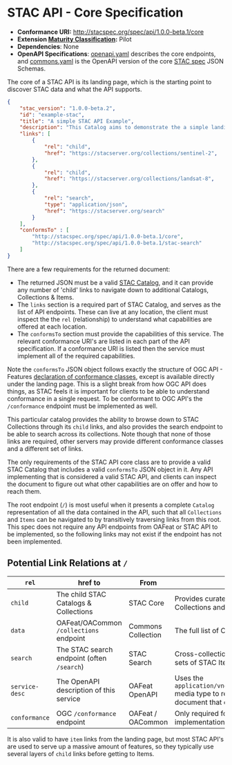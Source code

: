 # STAC API - Core Specification

- **Conformance URI:** <http://stacspec.org/spec/api/1.0.0-beta.1/core>
- **Extension [Maturity Classification](../extensions.md#extension-maturity):** Pilot
- **Dependencies**: None
- **OpenAPI Specifications**: [openapi.yaml](openapi.yaml) describes the core endpoints, and [commons.yaml](commons.yaml) is the OpenAPI 
    version of the core [STAC spec](../stac-spec) JSON Schemas.

The core of a STAC API is its landing page, which is the starting point to discover STAC data and what the API supports.

```json
{
    "stac_version": "1.0.0-beta.2",
    "id": "example-stac",
    "title": "A simple STAC API Example",
    "description": "This Catalog aims to demonstrate the a simple landing page",
    "links": [
        {
            "rel": "child",
            "href": "https://stacserver.org/collections/sentinel-2",
        },
        {
            "rel": "child",
            "href": "https://stacserver.org/collections/landsat-8",
        },
        {
            "rel": "search",
            "type": "application/json",
            "href": "https://stacserver.org/search"
        }
    ],
    "conformsTo" : [
        "http://stacspec.org/spec/api/1.0.0-beta.1/core",
        "http://stacspec.org/spec/api/1.0.0-beta.1/stac-search"
    ]
}
```

There are a few requirements for the returned document:

- The returned JSON must be a valid [STAC Catalog](../stac-spec/catalog-spec/catalog-spec.md), and it can provide any number of 'child' links
to navigate down to additional Catalogs, Collections & Items.
- The `links` section is a required part of STAC Catalog, and serves as the list of API endpoints. These can live at any location, the 
client must inspect the the `rel` (relationship) to understand what capabilities are offered at each location.
- The `conformsTo` section must provide the capabilities of this service. The relevant conformance URI's are listed in each part of the
API specification. If a conformance URI is listed then the service must implement all of the required capabilities.

Note the `conformsTo` JSON object follows exactly the structure of OGC API - Features [declaration of conformance 
classes](http://docs.opengeospatial.org/is/17-069r3/17-069r3.html#_declaration_of_conformance_classes), except is available directly under 
the landing page. This is a slight break from how OGC API does things, as STAC feels it is important for clients to be able to understand
conformance in a single request. To be conformant to OGC API's the `/conformance` endpoint must be implemented as well.

This particular catalog provides the ability to browse down to STAC Collections through its `child` links, and also provides the search
endpoint to be able to search across its collections. Note though that none of those links are required, other servers may provide
different conformance classes and a different set of links. 

The only requirements of the STAC API core class are to provide a valid STAC Catalog that includes a valid `conformsTo` JSON object
in it. Any API implementing that is considered a valid STAC API, and clients can inspect the document to figure out what other
capabilities are on offer and how to reach them.

The root endpoint (`/`) is most useful when it presents a complete `Catalog` representation of all the data contained in the API, such 
that all `Collections` and `Items` can be navigated to by transitively traversing links from this root. This spec does not require any 
API endpoints from OAFeat or STAC API to be implemented, so the following links may not exist if the endpoint has not been implemented.

## Potential Link Relations at `/`

| **`rel`** | **href to**                                | **From**           | **Description**                                                  |
|-----------|--------------------------------------------|--------------------|------------------------------------------------------------------|
| `child`   | The child STAC Catalogs & Collections      | STAC Core          | Provides curated paths to get to STAC Collections and Items      |
| `data`    | OAFeat/OACommon `/collections` endpoint    | Commons Collection | The full list of Collections provided by the API                 |
| `search`  | The STAC search endpoint (often `/search`) | STAC Search        | Cross-collection query endpoint to select sub-sets of STAC Items |
| `service-desc` | The OpenAPI description of this service | OAFeat OpenAPI   | Uses the `application/vnd.oai.openapi+json;version=3.0` media type to refer to the OpenAPI 3.0 document that defines the service's API |
| `conformance` | OGC `/conformance` endpoint            | OAFeat / OACommon  | Only required for OGC API Compliant implementations              |

It is also valid to have `item` links from the landing page, but most STAC API's are used to serve up a massive amount of features, so they typically
use several layers of `child` links before getting to Items.
